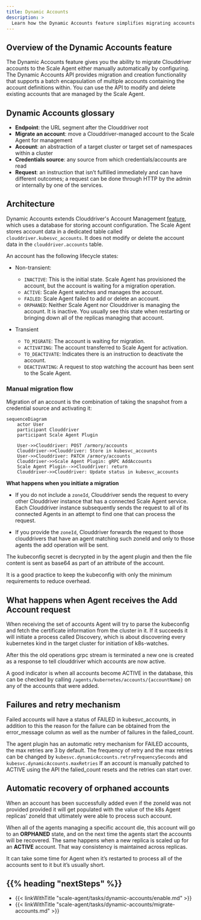 ```yaml
---
title: Dynamic Accounts
description: >
  Learn how the Dynamic Accounts feature simplifies migrating accounts from Clouddriver to the Armory Scale Agent in your Armory Continuous Deployment or Spinnaker instance.
---
```


## Overview of the Dynamic Accounts feature

The Dynamic Accounts feature gives you the ability to migrate Clouddriver accounts to the Scale Agent either manually automatically by configuring. The Dynamic Accounts API provides migration and creation functionality that supports a batch encapsulation of multiple accounts containing the account definitions within. You can use the API to modify and delete existing accounts that are managed by the Scale Agent.

## Dynamic Accounts glossary

- **Endpoint**: the URL segment after the Clouddriver root
- **Migrate an account**: move a Clouddriver-managed account to the Scale Agent for management
- **Account**: an abstraction of a target cluster or target set of namespaces within a cluster
- **Credentials source**: any source from which credentials/accounts are read
- **Request**: an instruction that isn’t fulfilled immediately and can have different outcomes; a request can be done through HTTP by the admin or internally by one of the services.

## Architecture

Dynamic Accounts extends Clouddriver's Account Management [feature](https://spinnaker.io/docs/setup/other_config/accounts/), which uses a database for storing account configuration. The Scale Agent stores account data in a dedicated table called `clouddriver.kubesvc_accounts`. It does not modify or delete the account data in the `clouddriver.accounts` table.

An account has the following lifecycle states:

- Non-transient:

  - `INACTIVE`: This is the initial state. Scale Agent has provisioned the account, but the account is waiting for a migration operation.
  - `ACTIVE`: Scale Agent watches and manages the account.
  - `FAILED`: Scale Agent failed to add or delete an account.
  - `ORPHANED`: Neither Scale Agent nor Clouddriver is managing the account. It is inactive. You usually see this state when restarting or bringing down all of the replicas managing that account.

- Transient

  - `TO_MIGRATE`: The account is waiting for migration.
  - `ACTIVATING`: The account transferred to Scale Agent for activation.
  - `TO_DEACTIVATE`: Indicates there is an instruction to deactivate the account.
  - `DEACTIVATING`: A request to stop watching the account has been sent to the Scale Agent.


### Manual migration flow

Migration of an account is the combination of taking the snapshot from a credential source and activating it:

```mermaid
sequenceDiagram
    actor User
    participant Clouddriver
    participant Scale Agent Plugin

    User->>Clouddriver: POST /armory/accounts
    Clouddriver->>Clouddriver: Store in kubesvc_accounts
    User->>Clouddriver: PATCH /armory/accounts
    Clouddriver->>Scale Agent Plugin: gRPC AddAccounts
    Scale Agent Plugin-->>Clouddriver: return
    Clouddriver->>Clouddriver: Update status in kubesvc_accounts
```

**What happens when you initiate a migration**

* If you do not include a `zoneId`, Clouddriver sends the request to every other Clouddriver instance that has a connected Scale Agent service. Each Clouddriver instance subsequently sends the request to all of its connected Agents in an attempt to find one that can process the request.  

* If you provide the `zoneId`, Clouddriver forwards the request to those clouddrivers that have an agent matching such zoneId and only to those agents the add operation will be sent.

The kubeconfig secret is decrypted in by the agent plugin and then the file content is sent as base64 as part of an attribute of the account.

It is a good practice to keep the kubeconfig with only the minimum requirements to reduce overhead.

## What happens when Agent receives the Add Account request

When receiving the set of accounts Agent will try to parse the kubeconfig and fetch the certificate information from the cluster in it. If it succeeds it will initiate a process called Discovery, which is about discovering every kubernetes kind in the target cluster for initiation of k8s-watches.

After this the old operations grpc stream is terminated a new one is created as a response to tell clouddriver which accounts are now active.

A good indicator is when all accounts become ACTIVE in the database, this can be checked by calling `/agents/kubernetes/accounts/{accountName}` on any of the accounts that were added.


## Failures and retry mechanism

Failed accounts will have a status of FAILED in kubesvc_accounts, in addition to this the reason for the failure can be obtained from the error_message column as well as the number of failures in the failed_count.

The agent plugin has an automatic retry mechanism for FAILED accounts, the max retries are 3 by default. The frequency of retry and the max retries can be changed by `kubesvc.dynamicAccounts.retryFrequencySeconds` and `kubesvc.dynamicAccounts.maxRetries`
If an account is manually patched to ACTIVE using the API the falied_count resets and the retries can start over.

## Automatic recovery of orphaned accounts

When an account has been successfully added even if the zoneId was not provided provided it will get populated with the value of the k8s Agent replicas’ zoneId that ultimately were able to process such account.

When all of the agents managing a specific account die, this account will go to an **ORPHANED** state, and on the next time the agents start the accounts will be recovered. The same happens when a new replica is scaled up for an **ACTIVE** account. That way consistency is maintained across replicas.

It can take some time for Agent when it’s restarted to process all of the accounts sent to it but it’s usually short.

## {{% heading "nextSteps" %}}

* {{< linkWithTitle "scale-agent/tasks/dynamic-accounts/enable.md" >}}
* {{< linkWithTitle "scale-agent/tasks/dynamic-accounts/migrate-accounts.md" >}}